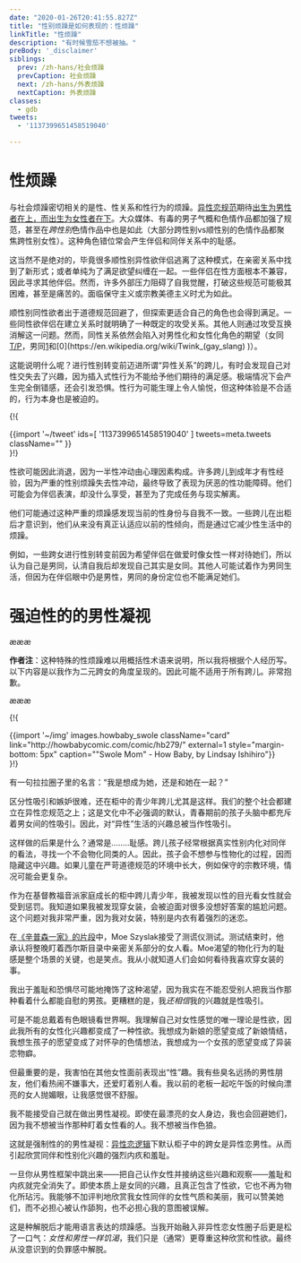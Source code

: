 ```yaml
---
date: "2020-01-26T20:41:55.827Z"
title: "性别烦躁是如何表现的：性烦躁"
linkTitle: "性烦躁"
description: "有时候雪茄不想被抽。"
preBody: '_disclaimer'
siblings:
  prev: /zh-hans/社会烦躁
  prevCaption: 社会烦躁
  next: /zh-hans/外表烦躁
  nextCaption: 外表烦躁
classes:
  - gdb
tweets:
  - '1137399651458519040'

---
```


# 性烦躁

与社会烦躁密切相关的是性、性关系和性行为的烦躁。[异性恋规范](https://en.wikipedia.org/wiki/Heteronormativity)期待[出生为男性者在上，而出生为女性者在下](https://en.wikipedia.org/wiki/Top,_bottom_and_versatile)。大众媒体、有毒的男子气概和色情作品都加强了规范，甚至在*跨性别*色情作品中也是如此（大部分跨性别vs顺性别的色情作品都聚焦跨性别女性）。这种角色错位常会产生伴侣和同伴关系中的耻感。

这当然不是绝对的，毕竟很多顺性别异性欲伴侣逃离了这种模式，在亲密关系中找到了新形式；或者单纯为了满足欲望纠缠在一起。一些伴侣在性方面根本不兼容，因此寻求其他伴侣。然而，许多外部压力阻碍了自我觉醒，打破这些规范可能极其困难，甚至是痛苦的。面临保守主义或宗教美德主义时尤为如此。

顺性别同性欲者出于道德规范回避了，但探索更适合自己的角色也会得到满足。一些同性欲伴侣在建立关系时就明确了一种既定的攻受关系。其他人则通过攻受互换消解这一问题。然而，同性关系依然会陷入对男性化和女性化角色的期望（女同[T/P](https://en.wikipedia.org/wiki/Butch_and_femme)，男同[1](https://en.wikipedia.org/wiki/Bear_(gay_culture))和[0](https://en.wikipedia.org/wiki/Twink_(gay_slang) )）。

这能说明什么呢？进行性别转变前迈进所谓“异性关系”的跨儿，有时会发现自己对性交失去了兴趣，因为插入式性行为不能给予他们期待的满足感。极端情况下会产生完全倒错感，还会引发恐惧。性行为可能生理上令人愉悦，但这种体验是不合适的，行为本身也是被迫的。

{!{ <div class="gutter">{{import '~/tweet' ids=[
    '1137399651458519040'
] tweets=meta.tweets className="" }}</div> }!}

性欲可能因此消退，因为一半性冲动由心理因素构成。许多跨儿到成年才有性经验，因为严重的性别烦躁失去性冲动，最终导致了表现为厌恶的性功能障碍。他们可能会为伴侣表演，却没什么享受，甚至为了完成任务与现实解离。

他们可能通过这种严重的烦躁感发现当前的性身份与自我不一致。一些跨儿在出柜后才意识到，他们从来没有真正认适应以前的性倾向，而是通过它减少性生活中的烦躁。

例如，一些跨女进行性别转变前因为希望伴侣在做爱时像女性一样对待她们，所以认为自己是男同，认清自我后却发现自己其实是女同。其他人可能试着作为男同生活，但因为在伴侣眼中仍是男性，男同的身份定位也不能满足她们。

# 强迫性的的男性凝视

æææ<div class="cw"><p><strong>作者注</strong>：这种特殊的性烦躁难以用概括性术语来说明，所以我将根据个人经历写。以下内容是以我作为二元跨女的角度呈现的。因此可能不适用于所有跨儿。非常抱歉。</p></div>æææ

{!{
<div class="gutter flex">
{{import '~/img' images.howbaby_swole className="card" link="http://howbabycomic.com/comic/hb279/" external=1 style="margin-bottom: 5px" caption="&quot;Swole Mom&quot; - How Baby, by Lindsay Ishihiro"}}
</div>
}!}

有一句拉拉圈子里的名言：“我是想成为她，还是和她在一起？”

区分性吸引和嫉妒很难，还在柜中的青少年跨儿尤其是这样。我们的整个社会都建立在异性恋规范之上；这是文化中不必强调的默认，青春期前的孩子头脑中都充斥着男女间的性吸引。因此，对“异性”生活的兴趣总被当作性吸引。

这样做的后果是什么？通常是..……耻感。跨儿孩子经常根据真实性别内化对同伴的看法，寻找一个不会物化同类的人。因此，孩子会不想参与性物化的过程，因而隐藏这中兴趣。如果儿童在严苛道德规范的环境中长大，例如保守的宗教环境，情况可能会更复杂。

作为在基督教福音派家庭成长的柜中跨儿青少年，我被发现以性的目光看女性就会受到惩罚。我知道如果我被发现穿女装，会被迫面对很多没想好答案的尴尬问题。这个问题对我非常严重，因为我对女装，特别是内衣有着强烈的迷恋。

在[《辛普森一家》的片段](https://www.youtube.com/watch?v=iQGwrK_yDEg)中，Moe Szyslak接受了测谎仪测试。测试结束时，他承认将整晚盯着西尔斯目录中亲密关系部分的女人看。Moe渴望的物化行为的耻感是整个场景的关键，也是笑点。我从小就知道人们会如何看待我喜欢穿女装的事。

我出于羞耻和恐惧尽可能地掩饰了这种渴望，因为我实在不能忍受别人把我当作那种看着什么都能自慰的男孩。更糟糕的是，我*还相信*我的兴趣就是性吸引。

可是不能总戴着有色眼镜看世界啊。我理解自己对女性感觉的唯一理论是性欲，因此我所有的女性化兴趣都变成了一种性欲。我想成为新娘的愿望变成了新娘情结，我想生孩子的愿望变成了对怀孕的色情想法，我想成为一个女孩的愿望变成了异装恋物癖。

但最重要的是，我害怕在其他女性面前表现出“性”趣。我有些臭名远扬的男性朋友，他们看热闹不嫌事大，还爱盯着别人看。我以前的老板一起吃午饭的时候向漂亮的女人抛媚眼，让我感觉很不舒服。

我不能接受自己就在做出男性凝视。即使在最漂亮的女人身边，我也会回避她们，因为我不想被当作那种盯着女性看的人。我不想被当作色狼。

这就是强制性的的男性凝视：[异性恋逻辑](https://en.wikipedia.org/wiki/Compulsory_heterosexuality)下默认柜子中的跨女是异性恋男性。从而引起欣赏同伴和性别化兴趣的强烈内疚和羞耻。

一旦你从男性框架中跳出来——把自己认作女性并接纳这些兴趣和观察——羞耻和内疚就完全消失了。即使本质上是女同的兴趣，且真正包含了性欲，它也不再为物化所玷污。我能够不加评判地欣赏我女性同伴的女性气质和美丽，我可以赞美她们，而不必担心被认作舔狗，也不必担心我的意图被误解。

这是种解脱后才能用语言表达的烦躁感。当我开始融入非异性恋女性圈子后更是松了一口气：*女性和男性一样饥渴*，我们只是（通常）更尊重这种欣赏和性欲。最终从没意识到的负罪感中解脱。
